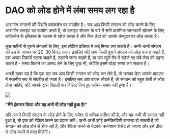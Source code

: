 # DAO को लोड होने में लंबा समय लग रहा है

आरागॉन संगठनों की स्थिति ब्लॉकचेन पर संग्रहीत है। जब आप किसी संगठन को लोड करने के लिए आरागॉन क्लाइंट का उपयोग करते हैं, तो क्लाइंट संगठन के बारे में सभी प्रासंगिक जानकारी खोजने के लिए ब्लॉकचेन के इतिहास के माध्यम से खोज करता है और फिर डेटा को आपके कंप्यूटर पर लोड करता है।

कुछ महीनों से पुराने संगठनों के लिए, इस लोडिंग प्रक्रिया में कई मिनट लग सकते हैं - कभी-कभी संगठन की उम्र के आधार पर 20-30 मिनट तक। इसलिए यदि आप किसी पुराने संगठन को लोड करना चाहते हैं, एक अच्छा रिकॉर्ड रखना चाहते हैं, टहलने जाना चाहते हैं, या उस खुले टैब में सहेजे गए लंबे लेख को पढ़ना चाहते हैं - समय बिताने का आनंद लेने के लिए कुछ भी, क्योंकि इसमें थोड़ा समय लग सकता है।

अच्छी खबर यह है कि एक बार जब आप किसी संगठन को लोड कर लेते हैं, तो उसका डेटा आपके ब्राउज़र में स्थानीय रूप से संग्रहीत हो जाता है। इसलिए जब आप वापस लौटते हैं, तो संगठन को बहुत तेज़ी से लोड होना चाहिए, यदि आपके द्वारा पिछली बार विज़िट किए हुए अधिक समय नहीं हुआ है।

![](https://d33v4339jhl8k0.cloudfront.net/docs/assets/5c98a4fe0428633d2cf3fcf7/images/5d88f2bb2c7d3a7e9ae17f09/file-K8I1pKSaUt.png)

**"मैंने इंतजार किया और यह अभी भी लोड नहीं हुआ है!"**

यदि आपने किसी संगठन के लोड होने के लिए अपेक्षा से अधिक प्रतीक्षा की है, और यह अभी भी समाप्त नहीं हुआ है, तो पृष्ठ को रीफ़्रेश करने का प्रयास करें। कभी-कभी कोई कनेक्टिविटी समस्या हो सकती है जो संगठन को लोड होने से रोक रही है, और रीफ़्रेश करने से नेटवर्क कनेक्शन रीसेट हो जाएगा और इसे ठीक से लोड करने में मदद मिलेगी।
